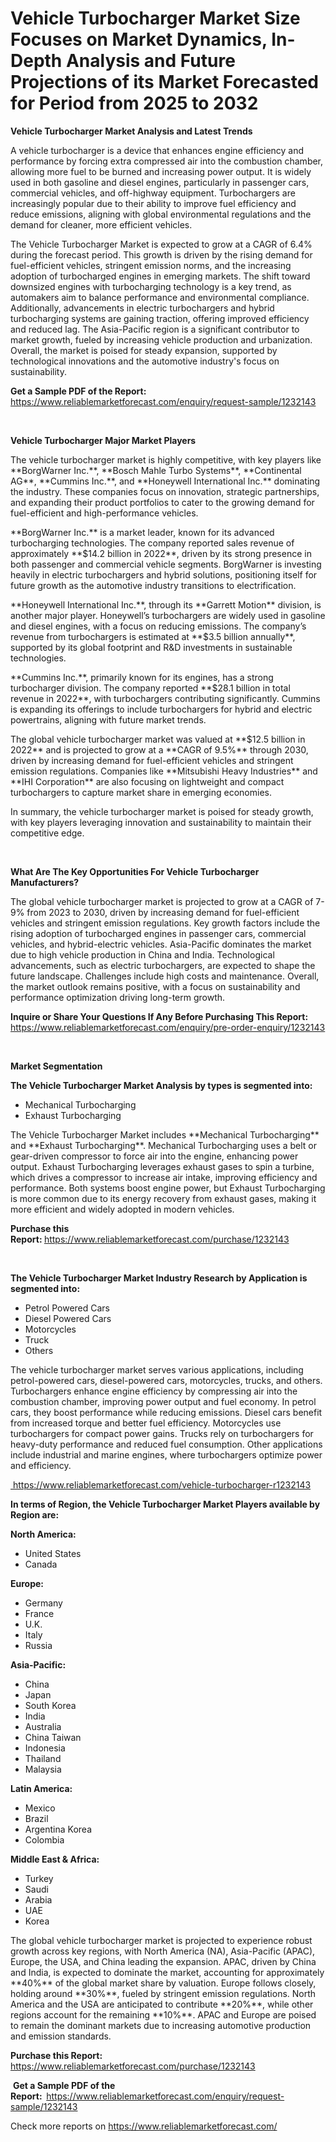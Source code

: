 <p><h1>Vehicle Turbocharger Market Size Focuses on Market Dynamics, In-Depth Analysis and Future Projections of its Market Forecasted for Period from 2025 to 2032</h1></p><p><strong>Vehicle Turbocharger Market Analysis and Latest Trends</strong></p>
<p><p>A vehicle turbocharger is a device that enhances engine efficiency and performance by forcing extra compressed air into the combustion chamber, allowing more fuel to be burned and increasing power output. It is widely used in both gasoline and diesel engines, particularly in passenger cars, commercial vehicles, and off-highway equipment. Turbochargers are increasingly popular due to their ability to improve fuel efficiency and reduce emissions, aligning with global environmental regulations and the demand for cleaner, more efficient vehicles.</p><p>The Vehicle Turbocharger Market is expected to grow at a CAGR of 6.4% during the forecast period. This growth is driven by the rising demand for fuel-efficient vehicles, stringent emission norms, and the increasing adoption of turbocharged engines in emerging markets. The shift toward downsized engines with turbocharging technology is a key trend, as automakers aim to balance performance and environmental compliance. Additionally, advancements in electric turbochargers and hybrid turbocharging systems are gaining traction, offering improved efficiency and reduced lag. The Asia-Pacific region is a significant contributor to market growth, fueled by increasing vehicle production and urbanization. Overall, the market is poised for steady expansion, supported by technological innovations and the automotive industry's focus on sustainability.</p></p>
<p><strong>Get a Sample PDF of the Report:&nbsp;</strong> <a href="https://www.reliablemarketforecast.com/enquiry/request-sample/1232143?utm_campaign=1130&utm_medium=2&utm_source=Github&utm_content=ia&utm_term=23012025&utm_id=vehicle-turbocharger">https://www.reliablemarketforecast.com/enquiry/request-sample/1232143</a></p>
<p>&nbsp;</p>
<p><strong>Vehicle Turbocharger Major Market Players</strong></p>
<p><p>The vehicle turbocharger market is highly competitive, with key players like **BorgWarner Inc.**, **Bosch Mahle Turbo Systems**, **Continental AG**, **Cummins Inc.**, and **Honeywell International Inc.** dominating the industry. These companies focus on innovation, strategic partnerships, and expanding their product portfolios to cater to the growing demand for fuel-efficient and high-performance vehicles.</p><p>**BorgWarner Inc.** is a market leader, known for its advanced turbocharging technologies. The company reported sales revenue of approximately **$14.2 billion in 2022**, driven by its strong presence in both passenger and commercial vehicle segments. BorgWarner is investing heavily in electric turbochargers and hybrid solutions, positioning itself for future growth as the automotive industry transitions to electrification.</p><p>**Honeywell International Inc.**, through its **Garrett Motion** division, is another major player. Honeywell’s turbochargers are widely used in gasoline and diesel engines, with a focus on reducing emissions. The company’s revenue from turbochargers is estimated at **$3.5 billion annually**, supported by its global footprint and R&D investments in sustainable technologies.</p><p>**Cummins Inc.**, primarily known for its engines, has a strong turbocharger division. The company reported **$28.1 billion in total revenue in 2022**, with turbochargers contributing significantly. Cummins is expanding its offerings to include turbochargers for hybrid and electric powertrains, aligning with future market trends.</p><p>The global vehicle turbocharger market was valued at **$12.5 billion in 2022** and is projected to grow at a **CAGR of 9.5%** through 2030, driven by increasing demand for fuel-efficient vehicles and stringent emission regulations. Companies like **Mitsubishi Heavy Industries** and **IHI Corporation** are also focusing on lightweight and compact turbochargers to capture market share in emerging economies.</p><p>In summary, the vehicle turbocharger market is poised for steady growth, with key players leveraging innovation and sustainability to maintain their competitive edge.</p></p>
<p>&nbsp;</p>
<p><strong>What Are The Key Opportunities For Vehicle Turbocharger Manufacturers?</strong></p>
<p><p>The global vehicle turbocharger market is projected to grow at a CAGR of 7-9% from 2023 to 2030, driven by increasing demand for fuel-efficient vehicles and stringent emission regulations. Key growth factors include the rising adoption of turbocharged engines in passenger cars, commercial vehicles, and hybrid-electric vehicles. Asia-Pacific dominates the market due to high vehicle production in China and India. Technological advancements, such as electric turbochargers, are expected to shape the future landscape. Challenges include high costs and maintenance. Overall, the market outlook remains positive, with a focus on sustainability and performance optimization driving long-term growth.</p></p>
<p><strong>Inquire or Share Your Questions If Any Before Purchasing This Report:</strong> <a href="https://www.reliablemarketforecast.com/enquiry/pre-order-enquiry/1232143?utm_campaign=1130&utm_medium=2&utm_source=Github&utm_content=ia&utm_term=23012025&utm_id=vehicle-turbocharger">https://www.reliablemarketforecast.com/enquiry/pre-order-enquiry/1232143</a></p>
<p>&nbsp;</p>
<p><strong>Market Segmentation</strong></p>
<p><strong>The Vehicle Turbocharger Market Analysis by types is segmented into:</strong></p>
<p><ul><li>Mechanical Turbocharging</li><li>Exhaust Turbocharging</li></ul></p>
<p><p>The Vehicle Turbocharger Market includes **Mechanical Turbocharging** and **Exhaust Turbocharging**. Mechanical Turbocharging uses a belt or gear-driven compressor to force air into the engine, enhancing power output. Exhaust Turbocharging leverages exhaust gases to spin a turbine, which drives a compressor to increase air intake, improving efficiency and performance. Both systems boost engine power, but Exhaust Turbocharging is more common due to its energy recovery from exhaust gases, making it more efficient and widely adopted in modern vehicles.</p></p>
<p><strong>Purchase this Report:&nbsp;</strong><a href="https://www.reliablemarketforecast.com/purchase/1232143?utm_campaign=1130&utm_medium=2&utm_source=Github&utm_content=ia&utm_term=23012025&utm_id=vehicle-turbocharger">https://www.reliablemarketforecast.com/purchase/1232143</a></p>
<p>&nbsp;</p>
<p><strong>The Vehicle Turbocharger Market Industry Research by Application is segmented into:</strong></p>
<p><ul><li>Petrol Powered Cars</li><li>Diesel Powered Cars</li><li>Motorcycles</li><li>Truck</li><li>Others</li></ul></p>
<p><p>The vehicle turbocharger market serves various applications, including petrol-powered cars, diesel-powered cars, motorcycles, trucks, and others. Turbochargers enhance engine efficiency by compressing air into the combustion chamber, improving power output and fuel economy. In petrol cars, they boost performance while reducing emissions. Diesel cars benefit from increased torque and better fuel efficiency. Motorcycles use turbochargers for compact power gains. Trucks rely on turbochargers for heavy-duty performance and reduced fuel consumption. Other applications include industrial and marine engines, where turbochargers optimize power and efficiency.</p></p>
<p><a href="https://www.reliablemarketforecast.com/vehicle-turbocharger-r1232143?utm_campaign=1130&utm_medium=2&utm_source=Github&utm_content=ia&utm_term=23012025&utm_id=vehicle-turbocharger">&nbsp;https://www.reliablemarketforecast.com/vehicle-turbocharger-r1232143</a></p>
<p><strong>In terms of Region, the Vehicle Turbocharger Market Players available by Region are:</strong></p>
<p>
    <p> <strong> North America: </strong>
        <ul>
            <li>United States</li>
            <li>Canada</li>
        </ul>
        </p> 
    <p> <strong> Europe: </strong>
        <ul>
            <li>Germany</li>
            <li>France</li>
            <li>U.K.</li>
            <li>Italy</li>
            <li>Russia</li>
        </ul>
        </p> 
    <p> <strong> Asia-Pacific: </strong>
        <ul>
            <li>China</li>
            <li>Japan</li>
            <li>South Korea</li>
            <li>India</li>
            <li>Australia</li>
            <li>China Taiwan</li>
            <li>Indonesia</li>
            <li>Thailand</li>
            <li>Malaysia</li>
        </ul>
        </p> 
    <p> <strong> Latin America: </strong>
        <ul>
            <li>Mexico</li>
            <li>Brazil</li>
            <li>Argentina Korea</li>
            <li>Colombia</li>
        </ul>
        </p> 
    <p> <strong> Middle East & Africa: </strong>
        <ul>
            <li>Turkey</li>
            <li>Saudi</li>
            <li>Arabia</li>
            <li>UAE</li>
            <li>Korea</li>
        </ul>
    </p>
    </p>
<p><p>The global vehicle turbocharger market is projected to experience robust growth across key regions, with North America (NA), Asia-Pacific (APAC), Europe, the USA, and China leading the expansion. APAC, driven by China and India, is expected to dominate the market, accounting for approximately **40%** of the global market share by valuation. Europe follows closely, holding around **30%**, fueled by stringent emission regulations. North America and the USA are anticipated to contribute **20%**, while other regions account for the remaining **10%**. APAC and Europe are poised to remain the dominant markets due to increasing automotive production and emission standards.</p></p>
<p><strong>Purchase this Report: </strong><a href="https://www.reliablemarketforecast.com/purchase/1232143?utm_campaign=1130&utm_medium=2&utm_source=Github&utm_content=ia&utm_term=23012025&utm_id=vehicle-turbocharger">https://www.reliablemarketforecast.com/purchase/1232143</a></p>
<p>&nbsp;<strong>Get a Sample PDF of the Report:&nbsp;&nbsp;</strong><a href="https://www.reliablemarketforecast.com/enquiry/request-sample/1232143?utm_campaign=1130&utm_medium=2&utm_source=Github&utm_content=ia&utm_term=23012025&utm_id=vehicle-turbocharger">https://www.reliablemarketforecast.com/enquiry/request-sample/1232143</a></p>
<p><strong></strong></p>
<p>Check more reports on <a href="https://www.reliablemarketforecast.com/?utm_campaign=1130&utm_medium=2&utm_source=Github&utm_content=ia&utm_term=23012025&utm_id=vehicle-turbocharger">https://www.reliablemarketforecast.com/</a></p>